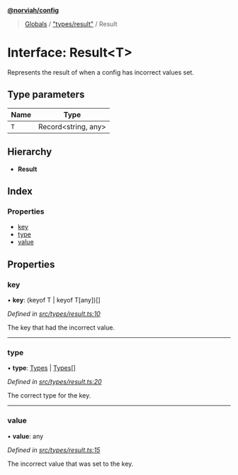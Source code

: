 **[@norviah/config](../README.md)**

> [Globals](../globals.md) / ["types/result"](../modules/_types_result_.md) / Result

# Interface: Result\<T>

Represents the result of when a config has incorrect values set.

## Type parameters

Name | Type |
------ | ------ |
`T` | Record\<string, any> |

## Hierarchy

* **Result**

## Index

### Properties

* [key](_types_result_.result.md#key)
* [type](_types_result_.result.md#type)
* [value](_types_result_.result.md#value)

## Properties

### key

•  **key**: (keyof T \| keyof T[any])[]

*Defined in [src/types/result.ts:10](https://github.com/Norviah/config/blob/cd1d202/src/types/result.ts#L10)*

The key that had the incorrect value.

___

### type

•  **type**: [Types](../modules/_types_types_.md#types) \| [Types](../modules/_types_types_.md#types)[]

*Defined in [src/types/result.ts:20](https://github.com/Norviah/config/blob/cd1d202/src/types/result.ts#L20)*

The correct type for the key.

___

### value

•  **value**: any

*Defined in [src/types/result.ts:15](https://github.com/Norviah/config/blob/cd1d202/src/types/result.ts#L15)*

The incorrect value that was set to the key.
